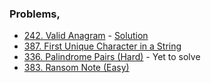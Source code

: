 ### Problems,
- [242. Valid Anagram](https://leetcode.com/problems/valid-anagram/) - [Solution](https://www.youtube.com/watch?v=Ciz7yYRlm-0)
- [387. First Unique Character in a String](https://leetcode.com/problems/first-unique-character-in-a-string/)
- [336. Palindrome Pairs (Hard)](https://leetcode.com/problems/palindrome-pairs/) - Yet to solve
- [383. Ransom Note (Easy)](https://leetcode.com/problems/ransom-note/)
